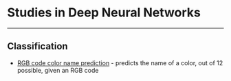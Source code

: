 # Studies in Deep Neural Networks
___

## Classification

* [RGB code color name prediction](./src/main/kotlin/dev/welyab/ai/classification/colornames) - predicts the name of a color, out of 12 possible, given an RGB code